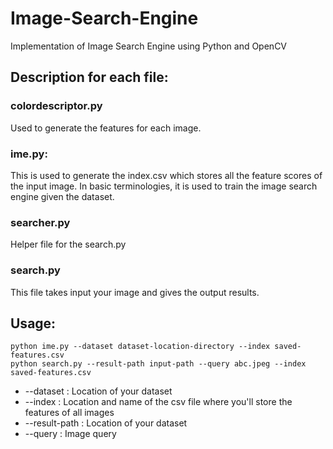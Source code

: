 # Image-Search-Engine
Implementation of Image Search Engine using Python and OpenCV

## Description for each file:

### colordescriptor.py
  Used to generate the features for each image.

### ime.py:
  This is used to generate the index.csv which stores all the feature scores of the input image.
  In basic terminologies, it is used to train the image search engine given the dataset.
  
### searcher.py
  Helper file for the search.py
  
### search.py
  This file takes input your image and gives the output results.
  
  
## Usage:

    python ime.py --dataset dataset-location-directory --index saved-features.csv
    python search.py --result-path input-path --query abc.jpeg --index saved-features.csv
    
* --dataset : Location of your dataset
* --index : Location and name of the csv file where you'll store the features of all images
* --result-path : Location of your dataset
* --query : Image query


   
    
 
